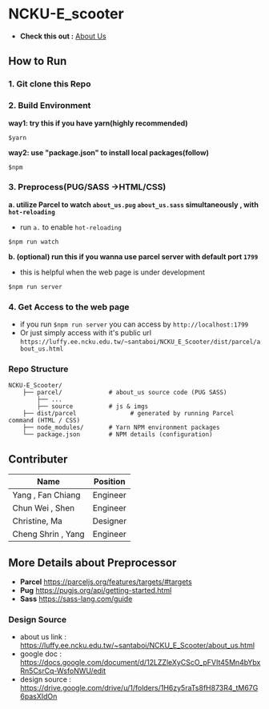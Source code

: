 # NCKU-E_scooter

+ **Check this out :** [About Us](https://luffy.ee.ncku.edu.tw/~santaboi/NCKU_E_Scooter/about_us.html) 
## How to Run
### 1. Git clone this Repo
### 2. Build Environment
**way1: try this if you have yarn(highly recommended)**
```shell=
$yarn
```
**way2: use "package.json" to install local packages(follow)**
```shell=
$npm
```
### 3. Preprocess(PUG/SASS ->HTML/CSS)

**a. utilize Parcel to watch `about_us.pug` `about_us.sass` simultaneously , with `hot-reloading`**
+ run `a.` to enable `hot-reloading`
```shell=
$npm run watch
```
**b. (optional) run this if you wanna use parcel server with default port `1799`**
+ this is helpful when the web page is under development
```shell=
$npm run server
```
### 4. Get Access to the web page
+ if you run `$npm run server` you can access by `http://localhost:1799`
+ Or just simply access with it's public url `https://luffy.ee.ncku.edu.tw/~santaboi/NCKU_E_Scooter/dist/parcel/about_us.html`

### Repo Structure
```
NCKU-E_Scooter/
    ├── parcel/             # about_us source code (PUG SASS)
        ├── ...
        ├── source          # js & imgs
    ├── dist/parcel               # generated by running Parcel command (HTML / CSS)
    ├── node_modules/       # Yarn NPM environment packages
    └── package.json        # NPM details (configuration)
```

## Contributer
Name          |  Position | 
--------------|:-----:|
Yang , Fan Chiang    | Engineer |
Chun Wei , Shen   | Engineer |
Christine, Ma  | Designer |
Cheng Shrin , Yang  | Engineer |

## More Details about Preprocessor
+ **Parcel** https://parceljs.org/features/targets/#targets
+ **Pug** https://pugjs.org/api/getting-started.html
+ **Sass** https://sass-lang.com/guide
### Design Source
* about us link : https://luffy.ee.ncku.edu.tw/~santaboi/NCKU_E_Scooter/about_us.html
* google doc : https://docs.google.com/document/d/12LZZleXyCScO_pFVIt45Mn4bYbxRn5CsrCq-WsfoNWU/edit
* design source : https://drive.google.com/drive/u/1/folders/1H6zy5raTs8fH873R4_tM67G6pasXIdOn
